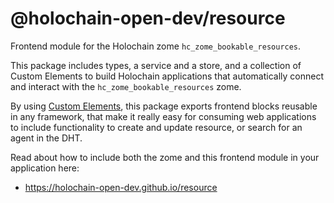 # @holochain-open-dev/resource

Frontend module for the Holochain zome `hc_zome_bookable_resources`.

This package includes types, a service and a store, and a collection of Custom Elements to build Holochain applications that automatically connect and interact with the `hc_zome_bookable_resources` zome. 

By using [Custom Elements](https://developers.google.com/web/fundamentals/web-components/customelements), this package exports frontend blocks reusable in any framework, that make it really easy for consuming web applications to include functionality to create and update resource, or search for an agent in the DHT.

Read about how to include both the zome and this frontend module in your application here:

- https://holochain-open-dev.github.io/resource